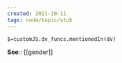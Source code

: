 ```yaml
---
created: 2021-10-11
tags: node/topic/stub
---
```

`$=customJS.dv_funcs.mentionedIn(dv)`

**See**:: [[gender]]